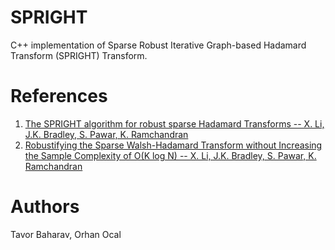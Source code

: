 # SPRIGHT
C++ implementation of Sparse Robust Iterative Graph-based Hadamard Transform (SPRIGHT) Transform.

References
==========
1. [The SPRIGHT algorithm for robust sparse Hadamard Transforms -- X. Li, J.K. Bradley, S. Pawar, K. Ramchandran][spright1]
2. [Robustifying the Sparse Walsh-Hadamard Transform without Increasing the Sample Complexity of O(K log N) -- X. Li, J.K. Bradley, S. Pawar, K. Ramchandran][spright2]

[spright1]: http://ieeexplore.ieee.org/abstract/document/6875155
[spright2]: https://www.eecs.berkeley.edu/~kannanr/assets/project_ffft/WHT_noisy.pdf

Authors
=======

Tavor Baharav, Orhan Ocal
